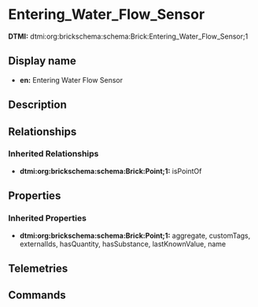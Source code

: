 # Entering_Water_Flow_Sensor
**DTMI:** dtmi:org:brickschema:schema:Brick:Entering_Water_Flow_Sensor;1
## Display name
- **en:** Entering Water Flow Sensor
## Description
## Relationships
### Inherited Relationships
* **dtmi:org:brickschema:schema:Brick:Point;1:** isPointOf
## Properties
### Inherited Properties
* **dtmi:org:brickschema:schema:Brick:Point;1:** aggregate, customTags, externalIds, hasQuantity, hasSubstance, lastKnownValue, name
## Telemetries
## Commands
